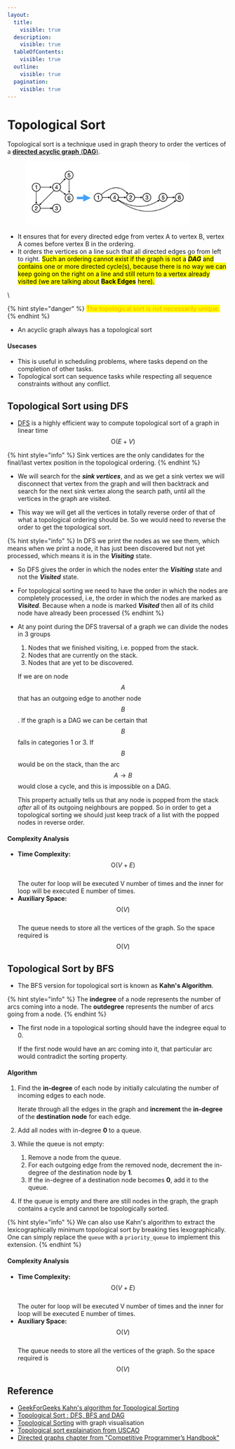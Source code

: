 ```yaml
---
layout:
  title:
    visible: true
  description:
    visible: true
  tableOfContents:
    visible: true
  outline:
    visible: true
  pagination:
    visible: true
---
```


# Topological Sort

Topological sort is a technique used in graph theory to order the vertices of a [**directed acyclic graph** (**DAG**)](https://app.gitbook.com/o/iaM0TCjo55Di1aoNZCrS/s/MQ6PIO0HHybjoa5n1vsw/\~/changes/3/graph/directed-acyclic-graph). &#x20;

<figure><img src="../.gitbook/assets/image (2) (1).png" alt="" width="375"><figcaption></figcaption></figure>

* It ensures that for every directed edge from vertex A to vertex B, vertex A comes before vertex B in the ordering.
* It orders the vertices on a line such that all directed edges go from left to right. <mark style="background-color:yellow;">Such an ordering cannot exist if the graph is not a</mark> <mark style="background-color:yellow;"></mark>_<mark style="background-color:yellow;">**DAG**</mark>_ <mark style="background-color:yellow;"></mark><mark style="background-color:yellow;">and contains one or more directed cycle(s), because there is no way we can keep going on the right on a line and still return to a vertex already visited (we are talking about</mark> <mark style="background-color:yellow;"></mark><mark style="background-color:yellow;">**Back Edges**</mark> <mark style="background-color:yellow;"></mark><mark style="background-color:yellow;">here).</mark>

\


{% hint style="danger" %}
<mark style="color:orange;">The topological sort is not necessarily unique.</mark>
{% endhint %}



* An acyclic graph always has a topological sort

#### Usecases

* This is useful in scheduling problems, where tasks depend on the completion of other tasks.
* Topological sort can sequence tasks while respecting all sequence constraints without any conflict.



## Topological Sort using DFS

* [DFS](https://app.gitbook.com/o/iaM0TCjo55Di1aoNZCrS/s/MQ6PIO0HHybjoa5n1vsw/\~/changes/3/graph/depth-first-search) is a highly efficient way to compute topological sort of a graph in linear time  $$\text{O}(E + V)$$



{% hint style="info" %}
Sink vertices are the only candidates for the final/last vertex position in the topological ordering.
{% endhint %}



*   We will search for the _**sink vertices**_, and as we get a sink vertex we will disconnect that vertex from the graph and will then backtrack and search for the next sink vertex along the search path, until all the vertices in the graph are visited.&#x20;


* This way we will get all the vertices in totally reverse order of that of what a topological ordering should be. So we would need to reverse the order to get the topological sort.



{% hint style="info" %}
In DFS we print the nodes as we see them, which means when we print a node, it has just been discovered but not yet processed, which means it is in the _**Visiting**_ state.&#x20;

* So DFS gives the order in which the nodes enter the _**Visiting**_ state and not the _**Visited**_ state.
* For topological sorting we need to have the order in which the nodes are completely processed, i.e, the order in which the nodes are marked as _**Visited**_. Because when a node is marked _**Visited**_ then all of its child node have already been processed&#x20;
{% endhint %}

*   At any point during the DFS traversal of a graph we can divide the nodes in 3 groups

    1. Nodes that we finished visiting, i.e. popped from the stack.
    2. Nodes that are currently on the stack.
    3. Nodes that are yet to be discovered.



    If we are on node $$A$$  that has an outgoing edge to another node $$B$$. If the graph is a DAG we can be certain that $$B$$  falls in categories 1 or 3. If $$B$$ would be on the stack, than the arc $$A → B$$would close a cycle, and this is impossible on a DAG.



    This property actually tells us that any node is popped from the stack _after_ all of its outgoing neighbours are popped. So in order to get a topological sorting we should just keep track of a list with the popped nodes in reverse order.



#### **Complexity Analysis**

* **Time Complexity:** $$\text{O}(V+E)$$\
  The outer for loop will be executed V number of times and the inner for loop will be executed E number of times.
* **Auxiliary Space:**  $$\text{O}(V)$$ \
  The queue needs to store all the vertices of the graph. So the space required is $$\text{O}(V)$$



## **Topological Sort by BFS**

* The BFS version for topological sort is known as **Kahn's Algorithm**.

{% hint style="info" %}
&#x20;The **indegree** of a node represents the number of arcs coming into a node. The **outdegree** represents the number of arcs going from a node.
{% endhint %}

*   The first node in a topological sorting should have the indegree equal to 0.&#x20;

    If the first node would have an arc coming into it, that particular arc would contradict the sorting property.



#### Algorithm

1.  Find the **in-degree** of each node by initially calculating the number of incoming edges to each node.&#x20;

    Iterate through all the edges in the graph and **increment** the **in-degree** of the **destination** **node** for each edge.&#x20;
2. Add all nodes with in-degree **0** to a queue.
3. While the queue is not empty:
   1. Remove a node from the queue.
   2. For each outgoing edge from the removed node, decrement the in-degree of the destination node by **1**.
   3. If the in-degree of a destination node becomes **0**, add it to the queue.
4. If the queue is empty and there are still nodes in the graph, the graph contains a cycle and cannot be topologically sorted.



{% hint style="info" %}
We can also use Kahn's algorithm to extract the lexicographically minimum topological sort by breaking ties lexographically. One can simply replace the `queue` with a `priority_queue` to implement this extension.
{% endhint %}



#### **Complexity Analysis**

* **Time Complexity:** $$\text{O}(V+E)$$\
  The outer for loop will be executed V number of times and the inner for loop will be executed E number of times.
* **Auxiliary Space:**  $$\text{O}(V)$$ \
  The queue needs to store all the vertices of the graph. So the space required is $$\text{O}(V)$$



## Reference&#x20;

* [GeekForGeeks Kahn's algorithm for Topological Sorting](https://www.geeksforgeeks.org/topological-sorting-indegree-based-solution/)
* [Topological Sort : DFS, BFS and DAG](https://efficientcodeblog.wordpress.com/2017/11/28/topological-sort-dfs-bfs-and-dag/)
* [Topological Sorting](https://csacademy.com/lesson/topological\_sorting) with graph visualisation
* [Topological sort explaination from USCAO](https://usaco.guide/gold/toposort?lang=cpp)
*   [Directed graphs chapter from "Competitive Programmer’s Handbook"](https://usaco.guide/CPH.pdf#page=159)









